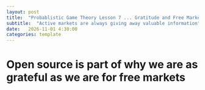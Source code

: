 ```yaml
---
layout: post
title:  "Probablistic Game Theory Lesson 7 ... Gratitude and Free Markets"
subtitle:  "Active markets are always giving away valuable information"
date:   2026-11-01 4:30:00
categories: template
---
```



# Open source is part of why we are as grateful as we are for free markets
